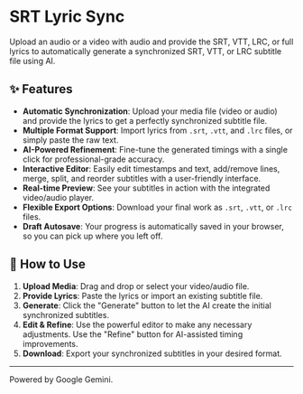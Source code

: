 # SRT Lyric Sync

Upload an audio or a video with audio and provide the SRT, VTT, LRC, or full lyrics to automatically generate a synchronized SRT, VTT, or LRC subtitle file using AI.

## ✨ Features

*   **Automatic Synchronization**: Upload your media file (video or audio) and provide the lyrics to get a perfectly synchronized subtitle file.
*   **Multiple Format Support**: Import lyrics from `.srt`, `.vtt`, and `.lrc` files, or simply paste the raw text.
*   **AI-Powered Refinement**: Fine-tune the generated timings with a single click for professional-grade accuracy.
*   **Interactive Editor**: Easily edit timestamps and text, add/remove lines, merge, split, and reorder subtitles with a user-friendly interface.
*   **Real-time Preview**: See your subtitles in action with the integrated video/audio player.
*   **Flexible Export Options**: Download your final work as `.srt`, `.vtt`, or `.lrc` files.
*   **Draft Autosave**: Your progress is automatically saved in your browser, so you can pick up where you left off.

## 🚀 How to Use

1.  **Upload Media**: Drag and drop or select your video/audio file.
2.  **Provide Lyrics**: Paste the lyrics or import an existing subtitle file.
3.  **Generate**: Click the "Generate" button to let the AI create the initial synchronized subtitles.
4.  **Edit & Refine**: Use the powerful editor to make any necessary adjustments. Use the "Refine" button for AI-assisted timing improvements.
5.  **Download**: Export your synchronized subtitles in your desired format.

---

Powered by Google Gemini.
